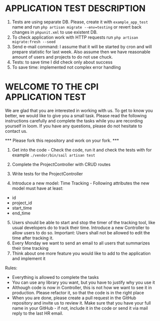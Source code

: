 # APPLICATION TEST DESCRIPTION
1. Tests are using separate DB. Please, create it with `example_app_test` name and run `php artisan migrate --env=testing`
or revert back changes in `phpunit.xml` to use existent DB. 
2. To check application work with HTTP requests run `php artisan migrate:fresh --seed`
3. Send e-mail command: I assume that it will be started by cron and will prepare statistic for last week.
Also assume then we have reasonable amount of users and projects to do not use chuck.
4. Tests: to save time I did check only about success
5. To save time: implemented not complex error handling

# WELCOME TO THE CPI APPLICATION TEST

We are glad that you are interested in working with us. To get to know you better, we would like to give you a small
task. Please read the following instructions carefully and complete the tasks while you are recording yourself in loom.
If you have any questions, please do not hesitate to contact us. 

*** Please fork this repository and work on your fork. ***

1. Get into the code -
   Check the code, run it and check the tests with for example `./vendor/bin/sail artisan test`

2. Complete the ProjectController with CRUD routes
3. Write tests for the ProjectController
4. Introduce a new model: Time Tracking - Following attributes the new model must have at least:

- id
- project_id
- start_time
- end_time

5. Users should be able to start and stop the timer of the tracking tool, like usual developers do to track their time. 
   Introduce a new Controller to allow users to do so. Important: Users shall not be allowed to edit the time after tracking it.
6. Every Monday we want to send an email to all users that summarizes their time tracking
7. Think about one more feature you would like to add to the application and implement it

Rules:

- Everything is allowed to complete the tasks
- You can use any library you want, but you have to justify why you use it
- Although code is now in Controller, this is not how we want to see it in production. Please refactor it, so that the
  code is in the right place
- When you are done, please create a pull request in the GitHub repository and invite us to review it. Make sure that
  you have your full name in your GitHub - if not, include it in the code or send it via mail reply to the last HR
  email.
